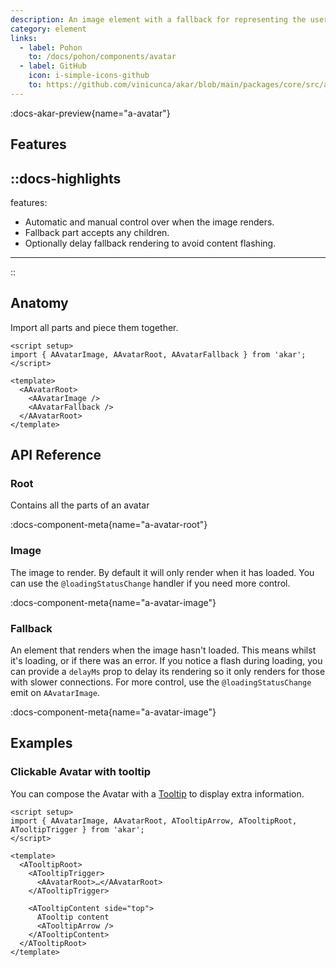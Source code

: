 ```yaml
---
description: An image element with a fallback for representing the user.
category: element
links:
  - label: Pohon
    to: /docs/pohon/components/avatar
  - label: GitHub
    icon: i-simple-icons-github
    to: https://github.com/vinicunca/akar/blob/main/packages/core/src/avatar/index.ts
---
```


:docs-akar-preview{name="a-avatar"}

## Features

::docs-highlights
---
features:
  - Automatic and manual control over when the image renders.
  - Fallback part accepts any children.
  - Optionally delay fallback rendering to avoid content flashing.
---
::

## Anatomy

Import all parts and piece them together.

```vue
<script setup>
import { AAvatarImage, AAvatarRoot, AAvatarFallback } from 'akar';
</script>

<template>
  <AAvatarRoot>
    <AAvatarImage />
    <AAvatarFallback />
  </AAvatarRoot>
</template>
```

## API Reference

### Root

Contains all the parts of an avatar

:docs-component-meta{name="a-avatar-root"}

### Image

The image to render. By default it will only render when it has loaded. You can use the `@loadingStatusChange` handler if you need more control.

:docs-component-meta{name="a-avatar-image"}

### Fallback

An element that renders when the image hasn't loaded. This means whilst it's loading, or if there was an error. If you notice a flash during loading, you can provide a `delayMs` prop to delay its rendering so it only renders for those with slower connections. For more control, use the `@loadingStatusChange` emit on `AAvatarImage`.

:docs-component-meta{name="a-avatar-image"}

## Examples

### Clickable Avatar with tooltip

You can compose the Avatar with a [Tooltip](/docs/akar/components/tooltip) to display extra information.

```vue line=6-7,9,11-15
<script setup>
import { AAvatarImage, AAvatarRoot, ATooltipArrow, ATooltipRoot, ATooltipTrigger } from 'akar';
</script>

<template>
  <ATooltipRoot>
    <ATooltipTrigger>
      <AAvatarRoot>…</AAvatarRoot>
    </ATooltipTrigger>

    <ATooltipContent side="top">
      ATooltip content
      <ATooltipArrow />
    </ATooltipContent>
  </ATooltipRoot>
</template>
```
